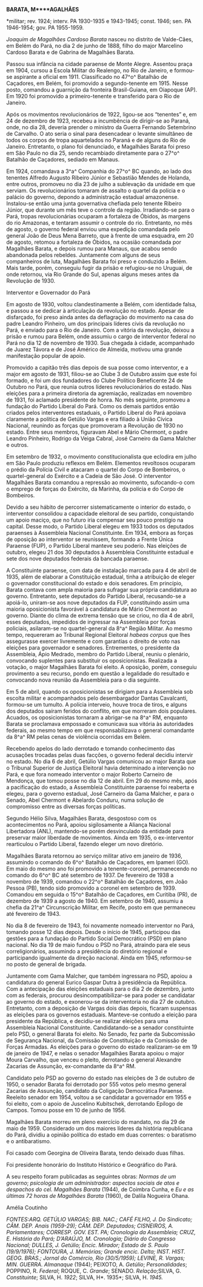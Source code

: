 **BARATA, M****AGALHÃES**

\*militar; rev. 1924; interv. PA 1930-1935 e 1943-1945; const. 1946;
sen. PA 1946-1954; gov. PA 1955-1959.

*Joaquim de Magalhães Cardoso Barata* nasceu no distrito de Valde-Cães,
em Belém do Pará, no dia 2 de junho de 1888, filho do major Marcelino
Cardoso Barata e de Gabrina de Magalhães Barata.

Passou sua infância na cidade paraense de Monte Alegre. Assentou praça
em 1904, cursou a Escola Militar do Realengo, no Rio de Janeiro, e
formou-se aspirante a oficial em 1911. Classificado no 47^o^ Batalhão de
Caçadores, em Belém, foi promovido a segundo-tenente em 1915. Nesse
posto, comandou a guarnição da fronteira Brasil-Guiana, em Oiapoque
(AP). Em 1920 foi promovido a primeiro-tenente e transferido para o Rio
de Janeiro.

Após os movimentos revolucionários de 1922, ligou-se aos “tenentes” e,
em 24 de dezembro de 1923, recebeu a incumbência de dirigir-se ao
Paraná, onde, no dia 28, deveria prender o ministro da Guerra Fernando
Setembrino de Carvalho. O ato seria o sinal para desencadear o levante
simultâneo de todos os corpos de tropa aquartelados no Paraná e de
alguns do Rio de Janeiro. Entretanto, o plano foi denunciado, e
Magalhães Barata foi preso em São Paulo no dia 25, sendo recambiado
diretamente para o 27^o^ Batalhão de Caçadores, sediado em Manaus.

Em 1924, comandava a 3^a^ Companhia do 27^o^ BC quando, ao lado dos
tenentes Alfredo Augusto Ribeiro Júnior e Sebastião Mendes de Holanda,
entre outros, promoveu no dia 23 de julho a sublevação da unidade em que
serviam. Os revolucionários tomaram de assalto o quartel da polícia e o
palácio do governo, depondo a administração estadual amazonense.
Instalou-se então uma junta governativa chefiada pelo tenente Ribeiro
Júnior, que durante um mês teve o controle da região. Irradiando-se para
o Pará, tropas revolucionárias ocuparam a fortaleza de Óbidos, às
margens do rio Amazonas, e tentaram assumir o controle do rio.
Entretanto, no mês de agosto, o governo federal enviou uma expedição
comandada pelo general João de Deus Mena Barreto, que à frente de uma
esquadra, em 20 de agosto, retomou a fortaleza de Óbidos, na ocasião
comandada por Magalhães Barata, e depois rumou para Manaus, que acabou
sendo abandonada pelos rebeldes. Juntamente com alguns de seus
companheiros de luta, Magalhães Barata foi preso e conduzido a Belém.
Mais tarde, porém, conseguiu fugir da prisão e refugiou-se no Uruguai,
de onde retornou, via Rio Grande do Sul, apenas alguns meses antes da
Revolução de 1930.

Interventor e Governador do Pará

Em agosto de 1930, voltou clandestinamente a Belém, com identidade
falsa, e passou a se dedicar à articulação da revolução no estado.
Apesar de disfarçado, foi preso ainda antes da deflagração do movimento
na casa do padre Leandro Pinheiro, um dos principais líderes civis da
revolução no Pará, e enviado para o Rio de Janeiro. Com a vitória da
revolução, deixou a prisão e rumou para Belém, onde assumiu o cargo de
interventor federal no Pará no dia 12 de novembro de 1930. Sua chegada à
cidade, acompanhado de Juarez Távora e de José Américo de Almeida,
motivou uma grande manifestação popular de apoio.

Promovido a capitão três dias depois de sua posse como interventor, e a
major em agosto de 1931, filiou-se ao Clube 3 de Outubro assim que este
foi formado, e foi um dos fundadores do Clube Político Beneficente 24 de
Outubro no Pará, que reunia outros líderes revolucionários do estado.
Nas eleições para a primeira diretoria da agremiação, realizadas em
novembro de 1931, foi aclamado presidente de honra. No mês seguinte,
promoveu a fundação do Partido Liberal do Pará. Como os demais partidos
então criados pelos interventores estaduais, o Partido Liberal do Pará
apoiava claramente a política de Getúlio Vargas e era filiado à União
Cívica Nacional, reunindo as forças que promoveram a Revolução de 1930
no estado. Entre seus membros, figuravam Abel e Mário Chermont, o padre
Leandro Pinheiro, Rodrigo da Veiga Cabral, José Carneiro da Gama Malcher
e outros.

Em setembro de 1932, o movimento constitucionalista que eclodira em
julho em São Paulo produziu reflexos em Belém. Elementos revoltosos
ocuparam o prédio da Polícia Civil e atacaram o quartel do Corpo de
Bombeiros, o quartel-general do Exército e a Cadeia de São José. O
interventor Magalhães Barata comandou a repressão ao movimento,
sufocando-o com o emprego de forças do Exército, da Marinha, da polícia
e do Corpo de Bombeiros.

Devido a seu hábito de percorrer sistematicamente o interior do estado,
o interventor consolidou a capacidade eleitoral de seu partido,
conquistando um apoio maciço, que no futuro iria compensar seu pouco
prestígio na capital. Desse modo, o Partido Liberal elegeu em 1933 todos
os deputados paraenses à Assembleia Nacional Constituinte. Em 1934,
embora as forças de oposição ao interventor se reunissem, formando a
Frente Única Paraense (FUP), o Partido Liberal manteve seu poderio. Nas
eleições de outubro, elegeu 21 dos 30 deputados à Assembleia
Constituinte estadual e sete dos nove deputados federais da bancada
paraense.

A Constituinte paraense, com data de instalação marcada para 4 de abril
de 1935, além de elaborar a Constituição estadual, tinha a atribuição de
eleger o governador constitucional do estado e dois senadores. Em
princípio, Barata contava com ampla maioria para sufragar sua própria
candidatura ao governo. Entretanto, sete deputados do Partido Liberal,
recusando-se a apoiá-lo, uniram-se aos nove deputados da FUP,
constituindo assim uma maioria oposicionista favorável à candidatura de
Mário Chermont ao governo. Diante do clima de extrema tensão que se
criou, no dia 4 de abril, esses deputados, impedidos de ingressar na
Assembleia por forças policiais, asilaram-se no quartel-general da 8^a^
Região Militar. Ao mesmo tempo, requereram ao Tribunal Regional
Eleitoral *habeas corpus* que lhes assegurasse exercer livremente e com
garantias o direito de voto nas eleições para governador e senadores.
Entrementes, o presidente da Assembleia, Ápio Medrado, membro do Partido
Liberal, reuniu o plenário, convocando suplentes para substituir os
oposicionistas. Realizada a votação, o major Magalhães Barata foi
eleito. A oposição, porém, conseguiu provimento a seu recurso, pondo em
questão a legalidade do resultado e convocando nova reunião da
Assembleia para o dia seguinte.

Em 5 de abril, quando os oposicionistas se dirigiam para a Assembleia
sob escolta militar e acompanhados pelo desembargador Dantas Cavalcanti,
formou-se um tumulto. A polícia interveio, houve troca de tiros, e
alguns dos deputados saíram feridos do conflito, em que morreram dois
populares. Acuados, os oposicionistas tornaram a abrigar-se na 8^a^ RM,
enquanto Barata se proclamava empossado e comunicava sua vitória às
autoridades federais, ao mesmo tempo em que responsabilizava o general
comandante da 8^a^ RM pelas cenas de violência ocorridas em Belém.

Recebendo apelos do lado derrotado e tomando conhecimento das acusações
trocadas pelas duas facções, o governo federal decidiu intervir no
estado. No dia 6 de abril, Getúlio Vargas comunicou ao major Barata que
o Tribunal Superior de Justiça Eleitoral havia determinado a intervenção
no Pará, e que fora nomeado interventor o major Roberto Carneiro de
Mendonça, que tomou posse no dia 12 de abril. Em 29 do mesmo mês, após a
pacificação do estado, a Assembleia Constituinte paraense foi reaberta e
elegeu, para o governo estadual, José Carneiro da Gama Malcher, e para o
Senado, Abel Chermont e Abelardo Conduru, numa solução de compromisso
entre as diversas forças políticas.

Segundo Hélio Silva, Magalhães Barata, desgostoso com os acontecimentos
no Pará, apoiou sigilosamente a Aliança Nacional Libertadora (ANL),
mantendo-se porém desvinculado da entidade para preservar maior
liberdade de movimentos. Ainda em 1935, o ex-interventor rearticulou o
Partido Liberal, fazendo eleger um novo diretório.

Magalhães Barata retornou ao serviço militar ativo em janeiro de 1936,
assumindo o comando do 6^o^ Batalhão de Caçadores, em Ipameri (GO). Em
maio do mesmo ano foi promovido a tenente-coronel, permanecendo no
comando do 6^o^ BC até setembro de 1937. De fevereiro de 1938 a novembro
de 1939, comandou o 22^o^ Batalhão de Caçadores, em João Pessoa (PB),
tendo sido promovido a coronel em setembro de 1939. Comandou em seguida
o 15^o^ Batalhão de Caçadores, em Curitiba (PR), de dezembro de 1939 a
agosto de 1940. Em setembro de 1940, assumiu a chefia da 21^a^
Circunscrição Militar, em Recife, posto em que permaneceu até fevereiro
de 1943.

No dia 8 de fevereiro de 1943, foi novamente nomeado interventor no
Pará, tomando posse 12 dias depois. Desde o início de 1945, participou
das gestões para a fundação do Partido Social Democrático (PSD) em plano
nacional. No dia 19 de maio fundou o PSD no Pará, atraindo para ele seus
correligionários, assumindo a presidência do diretório regional e
participando igualmente da direção nacional. Ainda em 1945, reformou-se
no posto de general de brigada.

Juntamente com Gama Malcher, que também ingressara no PSD, apoiou a
candidatura do general Eurico Gaspar Dutra à presidência da República.
Com a antecipação das eleições estaduais para o dia 2 de dezembro, junto
com as federais, procurou desincompatibilizar-se para poder se
candidatar ao governo do estado, e exonerou-se da interventoria no dia
27 de outubro. Entretanto, com a deposição de Vargas dois dias depois,
ficaram suspensas as eleições para os governos estaduais. Manteve-se
contudo a eleição para presidente da República, e decidiu-se realizar
eleições para uma Assembleia Nacional Constituinte. Candidatando-se a
senador constituinte pelo PSD, o general Barata foi eleito. No Senado,
fez parte da Subcomissão de Segurança Nacional, da Comissão de
Constituição e da Comissão de Forças Armadas. As eleições para o governo
do estado realizaram-se em 19 de janeiro de 1947, e nelas o senador
Magalhães Barata apoiou o major Moura Carvalho, que venceu o pleito,
derrotando o general Alexandre Zacarias de Assunção, ex-comandante da
8^a^ RM.

Candidato pelo PSD ao governo do estado nas eleições de 3 de outubro de
1950, o senador Barata foi derrotado por 555 votos pelo mesmo general
Zacarias de Assunção, candidato da Coligação Democrática Paraense.
Reeleito senador em 1954, voltou a se candidatar a governador em 1955 e
foi eleito, com o apoio de Juscelino Kubitschek, derrotando Epílogo de
Campos. Tomou posse em 10 de junho de 1956.

Magalhães Barata morreu em pleno exercício do mandato, no dia 29 de maio
de 1959. Considerado um dos maiores líderes da história republicana do
Pará, dividiu a opinião política do estado em duas correntes: o
baratismo e o antibaratismo.

Foi casado com Georgina de Oliveira Barata, tendo deixado duas filhas.

Foi presidente honorário do Instituto Histórico e Geográfico do Pará.

A seu respeito foram publicadas as seguintes obras: *Normas* *de um
governo*; *psicologia de um administrador: aspectos sociais de atos e
despachos do* *cel. Magalhães Barata* (1944), de Coimbra Cunha, e *Eu e
as últimas 72 horas de Magalhães* *Barata* (1960), de Dalila Nogueira
Ohana.

Amélia Coutinho

**FONTES:**ARQ. GETÚLIO VARGAS; BIB. NAC.; CAFÉ FILHO, J. *Do*
*Sindicato*; CÂM. DEP. *Anais* (1959-29); CÂM. DEP. *Deputados*;
CISNEIROS, A*. Parlamentares*; CORRESP. GOV. EST. PA; *Cronologia da*
*Assembleia*; CRUZ, E. *História do Pará*; D’ARAÚJO, M. *Cronologia*;
*Diário* *do Congresso Nacional*; DULLES, J. *Getúlio*; *Encic.
Mirador*; *Estado de S. Paulo* (19/9/1976); FONTOURA, J. *Memórias*;
*Grande encic*. *Delta*; INST. HIST. GEOG. BRAS.; *Jornal do Comércio*,
Rio (30/5/1959); LEVINE, R. *Vargas*; MIN. GUERRA*. Almanaque* (1944);
PEIXOTO, A. *Getúlio*; *Personalidades*; POPPINO, R. *Federal*; ROQUE,
C. *Grande*; SENADO. *Relação*;SILVA, G. *Constituinte*; SILVA, H.
*1922*; SILVA, H*. 1935*; SILVA, H. *1945.*
